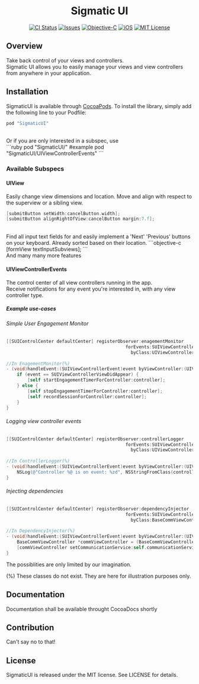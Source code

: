 
<h1 align="center">Sigmatic UI</h1>

<p align="center">
<a href="https://travis-ci.org/Sigmatic/SigmaticUI"><img src="https://travis-ci.org/Sigmatic/SigmaticUI.svg?style=flat" alt="CI Status" /></a>
<a href="https://github.com/Sigmatic/SigmaticUI/issues"><img src="https://img.shields.io/github/issues/Sigmatic/SigmaticUI.svg?style=flat" alt="Issues" /></a>
<a href="https://developer.apple.com/library/mac/documentation/Cocoa/Conceptual/ProgrammingWithObjectiveC/Introduction/Introduction.html"><img src="https://img.shields.io/badge/language-Objective--C-blue.svg" alt="Objective-C" /></a>
<a href="https://www.apple.com/ios/"><img src="https://img.shields.io/badge/Platform-iOS-blue.svg" alt="iOS" /></a>
<a href="https://github.com/Sigmatic/SigmaticUI/blobs/master/LICENSE.md"><img src="https://img.shields.io/badge/license-MIT-lightgrey.svg" alt="MIT License" /></a>
</p>

## Overview

Take back control of your views and controllers.
<br />
Sigmatic UI allows you to easily manage your views and view controllers from anywhere in your application.

## Installation

SigmaticUI is available through [CocoaPods](http://cocoapods.org). To install the library, simply add the following line to your Podfile:
```ruby
pod "SigmaticUI"
```
<br />
Or if you are only interested in a subspec, use 
<br />
```ruby
pod "SigmaticUI/<Subspec>"
#example
pod "SigmaticUI/UIViewControllerEvents"
```

### Available Subspecs

#### UIView
Easily change view dimensions and location. Move and align with respect to the superview or a sibling view.
```objective-c
[submitButton setWidth:cancelButton.width];
[submitButton alignRightOfView:cancelButton margin:7.f];
```

<br />
Find all input text fields for and easily implement a 'Next' 'Previous' buttons on your keyboard. Already sorted based on their location.
```objective-c
[formView textInputSubviews];
```

<br />
And many many more features

#### UIViewControllerEvents

The control center of all view controllers running in the app.
<br />
Receive notifications for any event you're interested in, with any view controller type.


##### Example use-cases

###### Simple User Engagement Monitor
```objective-c
[[SUIControlCenter defaultCenter] registerObserver:enagementMonitor
                                             forEvents:SUIViewControllerViewDidAppear | SUIViewControllerViewDidDisappear
                                               byClass:UIViewController.class];
 
//In EnagementMonitor(%)
- (void)handleEvent:(SUIViewControllerEvent)event byViewController:(UIViewController *)controller {
    if (event == SUIViewControllerViewDidAppear) {
        [self startEngagementTimerForController:controller];
    } else {
        [self stopEngagementTimerForController:controller];
        [self recordSessionForController:controller];
    }
}
```


###### Logging view controller events

```objective-c
[[SUIControlCenter defaultCenter] registerObserver:controllerLogger
                                             forEvents:SUIViewControllerAllEvents
                                               byClass:UIViewController.class];
 
//In ControllerLogger(%)
- (void)handleEvent:(SUIViewControllerEvent)event byViewController:(UIViewController *)controller {
    NSLog(@"Controller %@ is on event: %zd", NSStringFromClass(controller.class), event);
}
```


###### Injecting dependencies
```objective-c
[[SUIControlCenter defaultCenter] registerObserver:dependencyInjector
                                             forEvents:SUIViewControllerViewDidLoad
                                               byClass:BaseCommViewController.class];
 
//In DependencyInjector(%)
- (void)handleEvent:(SUIViewControllerEvent)event byViewController:(UIViewController *)controller {
    BaseCommViewController *commViewController = (BaseCommViewController *)controller;
    [commViewController setCommunicationService:self.communicationService];
}
```

The possiblities are only limited by our imagination.

(%) These classes do not exist. They are here for illustration purposes only.

## Documentation
Documentation shall be available throught CocoaDocs shortly

## Contribution
Can't say no to that!

## License

SigmaticUI is released under the MIT license. See LICENSE for details.